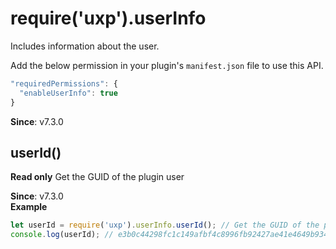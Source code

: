 
<a name="userinfo" id="userinfo"></a>

# require('uxp').userInfo
Includes information about the user.

Add the below permission in your plugin's `manifest.json` file to use this API.

```js
"requiredPermissions": {
  "enableUserInfo": true
}
```

**Since**: v7.3.0  


<a name="userinfo-userid" id="userinfo-userid"></a>

## userId()
**Read only**
Get the GUID of the plugin user

**Since**: v7.3.0  
**Example**  
```js
let userId = require('uxp').userInfo.userId(); // Get the GUID of the plugin user
console.log(userId); // e3b0c44298fc1c149afbf4c8996fb92427ae41e4649b934ca495991b7852b855
```

  